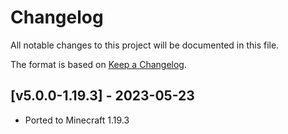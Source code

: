 # Changelog
All notable changes to this project will be documented in this file.

The format is based on [Keep a Changelog].

## [v5.0.0-1.19.3] - 2023-05-23
- Ported to Minecraft 1.19.3

[Keep a Changelog]: https://keepachangelog.com/en/1.0.0/
